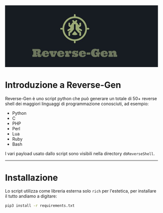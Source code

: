 ![](/img/Reverse-Gen.jpeg)

# Introduzione a Reverse-Gen

Reverse-Gen è uno script python che può generare un totale di 50+ reverse shell dei maggiori linguaggi di programmazione conosciuti, ad esempio:

- Python
- C 
- PHP
- Perl
- Lua
- Ruby
- Bash
 

I vari payload usato dallo script sono visibili nella directory `dbReverseShell`.

---

# Installazione

Lo script utilizza come libreria esterna solo `rich` per l'estetica, per installare il tutto andiamo a digitare:

```bash
pip3 install -r requirements.txt
```

